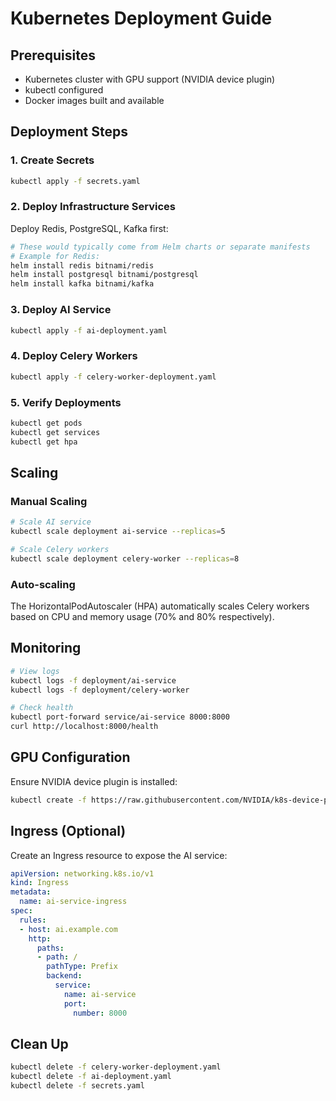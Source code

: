 # Kubernetes Deployment Guide

## Prerequisites

- Kubernetes cluster with GPU support (NVIDIA device plugin)
- kubectl configured
- Docker images built and available

## Deployment Steps

### 1. Create Secrets

```bash
kubectl apply -f secrets.yaml
```

### 2. Deploy Infrastructure Services

Deploy Redis, PostgreSQL, Kafka first:

```bash
# These would typically come from Helm charts or separate manifests
# Example for Redis:
helm install redis bitnami/redis
helm install postgresql bitnami/postgresql
helm install kafka bitnami/kafka
```

### 3. Deploy AI Service

```bash
kubectl apply -f ai-deployment.yaml
```

### 4. Deploy Celery Workers

```bash
kubectl apply -f celery-worker-deployment.yaml
```

### 5. Verify Deployments

```bash
kubectl get pods
kubectl get services
kubectl get hpa
```

## Scaling

### Manual Scaling

```bash
# Scale AI service
kubectl scale deployment ai-service --replicas=5

# Scale Celery workers
kubectl scale deployment celery-worker --replicas=8
```

### Auto-scaling

The HorizontalPodAutoscaler (HPA) automatically scales Celery workers based on CPU and memory usage (70% and 80% respectively).

## Monitoring

```bash
# View logs
kubectl logs -f deployment/ai-service
kubectl logs -f deployment/celery-worker

# Check health
kubectl port-forward service/ai-service 8000:8000
curl http://localhost:8000/health
```

## GPU Configuration

Ensure NVIDIA device plugin is installed:

```bash
kubectl create -f https://raw.githubusercontent.com/NVIDIA/k8s-device-plugin/v0.14.0/nvidia-device-plugin.yml
```

## Ingress (Optional)

Create an Ingress resource to expose the AI service:

```yaml
apiVersion: networking.k8s.io/v1
kind: Ingress
metadata:
  name: ai-service-ingress
spec:
  rules:
  - host: ai.example.com
    http:
      paths:
      - path: /
        pathType: Prefix
        backend:
          service:
            name: ai-service
            port:
              number: 8000
```

## Clean Up

```bash
kubectl delete -f celery-worker-deployment.yaml
kubectl delete -f ai-deployment.yaml
kubectl delete -f secrets.yaml
```
